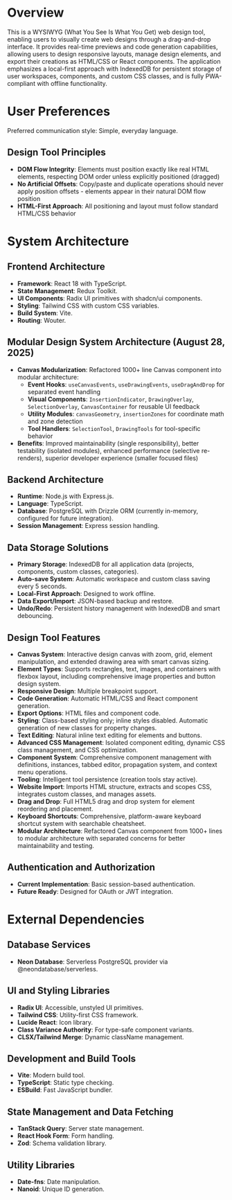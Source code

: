 # Overview

This is a WYSIWYG (What You See Is What You Get) web design tool, enabling users to visually create web designs through a drag-and-drop interface. It provides real-time previews and code generation capabilities, allowing users to design responsive layouts, manage design elements, and export their creations as HTML/CSS or React components. The application emphasizes a local-first approach with IndexedDB for persistent storage of user workspaces, components, and custom CSS classes, and is fully PWA-compliant with offline functionality.

# User Preferences

Preferred communication style: Simple, everyday language.

## Design Tool Principles
- **DOM Flow Integrity**: Elements must position exactly like real HTML elements, respecting DOM order unless explicitly positioned (dragged)
- **No Artificial Offsets**: Copy/paste and duplicate operations should never apply position offsets - elements appear in their natural DOM flow position
- **HTML-First Approach**: All positioning and layout must follow standard HTML/CSS behavior

# System Architecture

## Frontend Architecture
- **Framework**: React 18 with TypeScript.
- **State Management**: Redux Toolkit.
- **UI Components**: Radix UI primitives with shadcn/ui components.
- **Styling**: Tailwind CSS with custom CSS variables.
- **Build System**: Vite.
- **Routing**: Wouter.

## Modular Design System Architecture (August 28, 2025)
- **Canvas Modularization**: Refactored 1000+ line Canvas component into modular architecture:
  - **Event Hooks**: `useCanvasEvents`, `useDrawingEvents`, `useDragAndDrop` for separated event handling
  - **Visual Components**: `InsertionIndicator`, `DrawingOverlay`, `SelectionOverlay`, `CanvasContainer` for reusable UI feedback
  - **Utility Modules**: `canvasGeometry`, `insertionZones` for coordinate math and zone detection
  - **Tool Handlers**: `SelectionTool`, `DrawingTools` for tool-specific behavior
- **Benefits**: Improved maintainability (single responsibility), better testability (isolated modules), enhanced performance (selective re-renders), superior developer experience (smaller focused files)

## Backend Architecture
- **Runtime**: Node.js with Express.js.
- **Language**: TypeScript.
- **Database**: PostgreSQL with Drizzle ORM (currently in-memory, configured for future integration).
- **Session Management**: Express session handling.

## Data Storage Solutions
- **Primary Storage**: IndexedDB for all application data (projects, components, custom classes, categories).
- **Auto-save System**: Automatic workspace and custom class saving every 5 seconds.
- **Local-First Approach**: Designed to work offline.
- **Data Export/Import**: JSON-based backup and restore.
- **Undo/Redo**: Persistent history management with IndexedDB and smart debouncing.

## Design Tool Features
- **Canvas System**: Interactive design canvas with zoom, grid, element manipulation, and extended drawing area with smart canvas sizing.
- **Element Types**: Supports rectangles, text, images, and containers with flexbox layout, including comprehensive image properties and button design system.
- **Responsive Design**: Multiple breakpoint support.
- **Code Generation**: Automatic HTML/CSS and React component generation.
- **Export Options**: HTML files and component code.
- **Styling**: Class-based styling only; inline styles disabled. Automatic generation of new classes for property changes.
- **Text Editing**: Natural inline text editing for elements and buttons.
- **Advanced CSS Management**: Isolated component editing, dynamic CSS class management, and CSS optimization.
- **Component System**: Comprehensive component management with definitions, instances, tabbed editor, propagation system, and context menu operations.
- **Tooling**: Intelligent tool persistence (creation tools stay active).
- **Website Import**: Imports HTML structure, extracts and scopes CSS, integrates custom classes, and manages assets.
- **Drag and Drop**: Full HTML5 drag and drop system for element reordering and placement.
- **Keyboard Shortcuts**: Comprehensive, platform-aware keyboard shortcut system with searchable cheatsheet.
- **Modular Architecture**: Refactored Canvas component from 1000+ lines to modular architecture with separated concerns for better maintainability and testing.

## Authentication and Authorization
- **Current Implementation**: Basic session-based authentication.
- **Future Ready**: Designed for OAuth or JWT integration.

# External Dependencies

## Database Services
- **Neon Database**: Serverless PostgreSQL provider via @neondatabase/serverless.

## UI and Styling Libraries
- **Radix UI**: Accessible, unstyled UI primitives.
- **Tailwind CSS**: Utility-first CSS framework.
- **Lucide React**: Icon library.
- **Class Variance Authority**: For type-safe component variants.
- **CLSX/Tailwind Merge**: Dynamic className management.

## Development and Build Tools
- **Vite**: Modern build tool.
- **TypeScript**: Static type checking.
- **ESBuild**: Fast JavaScript bundler.

## State Management and Data Fetching
- **TanStack Query**: Server state management.
- **React Hook Form**: Form handling.
- **Zod**: Schema validation library.

## Utility Libraries
- **Date-fns**: Date manipulation.
- **Nanoid**: Unique ID generation.